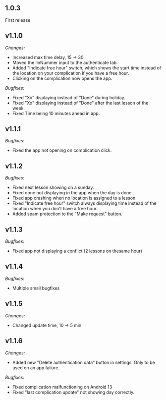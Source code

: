 ## 1.0.3
First release

## v1.1.0
_Changes:_
 - Increased max time delay, 15 -> 30.
 - Moved the llnNummer input to the authenticate tab.
 - Added "Indicate free hour" switch, which shows the start time instead of the location on your complication if you have a free hour.
 - Clicking on the complication now opens the app.
 
_Bugfixes:_
 - Fixed "Xx" displaying instead of "Done" during holiday.
 - Fixed "Xx" displaying instead of "Done" after the last lesson of the week.
 - Fixed Time being 10 minutes ahead in app.

## v1.1.1
_Bugfixes:_
 - Fixed the app not opening on complication click.

## v1.1.2
_Bugfixes:_
 - Fixed next lesson showing on a sunday.
 - Fixed done not displaying in the app when the day is done.
 - Fixed app crashing when no location is assigned to a lesson.
 - Fixed "Indicate free hour" switch always displaying time instead of the location when you don't have a free hour.
 - Added spam protection to the "Make request" button.

## v1.1.3
_Bugfixes:_
 - Fixed app not displaying a conflict (2 lessons on thesame hour)

## v1.1.4
_Bugfixes:_
 - Multiple small bugfixes

## v1.1.5
_Changes:_
 - Changed update time, 10 -> 5 min

## v1.1.6
_Changes:_
 - Added new "Delete authentication data" button in settings. Only to be used on an app failure.

_Bugfixes:_
 - Fixed complication malfunctioning on Android 13
 - Fixed "last complication update" not showing day correctly.
